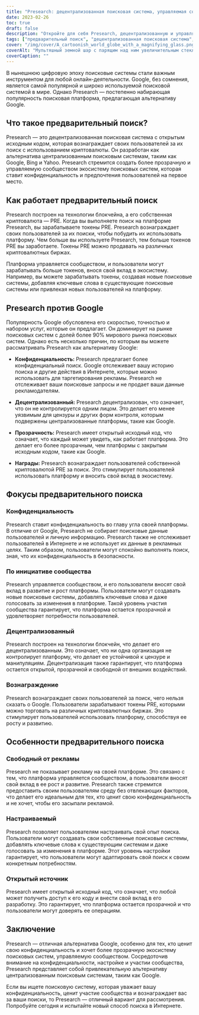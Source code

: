 ```yaml
---
title: "Presearch: децентрализованная поисковая система, управляемая сообществом"
date: 2023-02-26
toc: true
draft: false
description: "Откройте для себя Presearch, децентрализованную и управляемую сообществом поисковую систему, которая вознаграждает пользователей криптовалютой и уважает их конфиденциальность."
tags: ["предварительный поиск", "децентрализованная поисковая система", "сообщество", "вознаграждение за криптовалюту", "конфиденциальность", "альтернатива Гуглу", "технология блокчейн", "Открытый исходный код", "настраиваемый поиск", "без рекламы", "SEO-оптимизированные теги", "экосистема поисковой системы", "конфиденциальность в Интернете", "прозрачная поисковая система", "мотивированные поиски", "мировой рынок поисковых систем", "блокчейн", "цифровая конфиденциальность", "онлайн-конфиденциальность", "децентрализация"]
cover: "/img/cover/A_cartoonish_world_globe_with_a_magnifying_glass.png"
coverAlt: "Мультяшный земной шар с парящим над ним увеличительным стеклом, символизирующий платформу Presearch как децентрализованную поисковую систему, управляемую сообществом"
coverCaption: ""
---
```


В нынешнюю цифровую эпоху поисковые системы стали важным инструментом для любой онлайн-деятельности. Google, без сомнения, является самой популярной и широко используемой поисковой системой в мире. Однако Presearch — постепенно набирающая популярность поисковая платформа, предлагающая альтернативу Google.

## Что такое предварительный поиск?

Presearch — это децентрализованная поисковая система с открытым исходным кодом, которая вознаграждает своих пользователей за их поиск с использованием криптовалюты. Он разработан как альтернатива централизованным поисковым системам, таким как Google, Bing и Yahoo. Presearch стремится создать более прозрачную и управляемую сообществом экосистему поисковых систем, которая ставит конфиденциальность и предпочтения пользователей на первое место.

## Как работает предварительный поиск

Presearch построен на технологии блокчейна, а его собственная криптовалюта — PRE. Когда вы выполняете поиск на платформе Presearch, вы зарабатываете токены PRE. Presearch вознаграждает своих пользователей за их поиски, чтобы побудить их использовать платформу. Чем больше вы используете Presearch, тем больше токенов PRE вы заработаете. Токены PRE можно продавать на различных криптовалютных биржах.

Платформа управляется сообществом, и пользователи могут зарабатывать больше токенов, внося свой вклад в экосистему. Например, вы можете зарабатывать токены, создавая новые поисковые системы, добавляя ключевые слова в существующие поисковые системы или привлекая новых пользователей на платформу.

## Presearch против Google

Популярность Google обусловлена его скоростью, точностью и набором услуг, которые он предлагает. Он доминирует на рынке поисковых систем с долей более 90% мирового рынка поисковых систем. Однако есть несколько причин, по которым вы можете рассматривать Presearch как альтернативу Google:

- **Конфиденциальность:** Presearch предлагает более конфиденциальный поиск. Google отслеживает вашу историю поиска и другие действия в Интернете, которые можно использовать для таргетирования рекламы. Presearch не отслеживает ваши поисковые запросы и не продает ваши данные рекламодателям.

- **Децентрализованный:** Presearch децентрализован, что означает, что он не контролируется одним лицом. Это делает его менее уязвимым для цензуры и других форм контроля, которым подвержены централизованные платформы, такие как Google.

- **Прозрачность:** Presearch имеет открытый исходный код, что означает, что каждый может увидеть, как работает платформа. Это делает его более прозрачным, чем платформы с закрытым исходным кодом, такие как Google.

- **Награды:** Presearch вознаграждает пользователей собственной криптовалютой PRE за поиск. Это стимулирует пользователей использовать платформу и вносить свой вклад в экосистему.

## Фокусы предварительного поиска

### Конфиденциальность

Presearch ставит конфиденциальность во главу угла своей платформы. В отличие от Google, Presearch не собирает поисковые данные пользователей и личную информацию. Presearch также не отслеживает пользователей в Интернете и не использует их данные в рекламных целях. Таким образом, пользователи могут спокойно выполнять поиск, зная, что их конфиденциальность в безопасности.

### По инициативе сообщества

Presearch управляется сообществом, и его пользователи вносят свой вклад в развитие и рост платформы. Пользователи могут создавать новые поисковые системы, добавлять ключевые слова и даже голосовать за изменения в платформе. Такой уровень участия сообщества гарантирует, что платформа остается прозрачной и удовлетворяет потребности пользователей.

### Децентрализованный

Presearch построен на технологии блокчейн, что делает его децентрализованным. Это означает, что ни одна организация не контролирует платформу, что делает ее устойчивой к цензуре и манипуляциям. Децентрализация также гарантирует, что платформа остается открытой, прозрачной и свободной от внешних воздействий.

### Вознаграждение

Presearch вознаграждает своих пользователей за поиск, чего нельзя сказать о Google. Пользователи зарабатывают токены PRE, которыми можно торговать на различных криптовалютных биржах. Это стимулирует пользователей использовать платформу, способствуя ее росту и развитию.

## Особенности предварительного поиска

### Свободный от рекламы

Presearch не показывает рекламу на своей платформе. Это связано с тем, что платформа управляется сообществом, а пользователи вносят свой вклад в ее рост и развитие. Presearch также стремится предоставить своим пользователям среду без отвлекающих факторов, что делает его идеальным для тех, кто ценит свою конфиденциальность и не хочет, чтобы его засыпали рекламой.

### Настраиваемый

Presearch позволяет пользователям настраивать свой опыт поиска. Пользователи могут создавать свои собственные поисковые системы, добавлять ключевые слова к существующим системам и даже голосовать за изменения в платформе. Этот уровень настройки гарантирует, что пользователи могут адаптировать свой поиск к своим конкретным потребностям.

### Открытый источник

Presearch имеет открытый исходный код, что означает, что любой может получить доступ к его коду и внести свой вклад в его разработку. Это гарантирует, что платформа остается прозрачной и что пользователи могут доверять ее операциям.

## Заключение

Presearch — отличная альтернатива Google, особенно для тех, кто ценит свою конфиденциальность и хочет более прозрачную экосистему поисковых систем, управляемую сообществом. Сосредоточив внимание на конфиденциальности, настройке и участии сообщества, Presearch представляет собой привлекательную альтернативу централизованным поисковым системам, таким как Google.

Если вы ищете поисковую систему, которая уважает вашу конфиденциальность, ценит участие сообщества и вознаграждает вас за ваши поиски, то Presearch — отличный вариант для рассмотрения. Попробуйте сегодня и испытайте новый способ поиска в Интернете.

